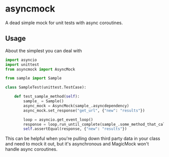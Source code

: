 # asyncmock
A dead simple mock for unit tests with async coroutines.

## Usage
About the simplest you can deal with

```python
import asyncio
import unittest
from asyncmock import AsyncMock

from sample import Sample

class SampleTest(unittest.TestCase):

    def test_sample_method(self):
        sample_ = Sample()
        async_mock = AsyncMock(sample_.asyncdependency)
        async_mock.set_response("get_url", {"new": "results"})

        loop = asyncio.get_event_loop()
        response = loop.run_until_complete(sample_.some_method_that_calls_get_url_from_dependency)
        self.assertEqual(response, {"new": "results"})
```

This can be helpful when you're pulling down third party data in your class and need to mock it out, but it's asynchronous and MagicMock won't handle async coroutines.

